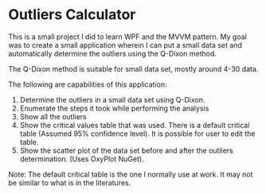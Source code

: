 # Outliers Calculator

This is a small project I did to learn WPF and the MVVM pattern.
My goal was to create a small application wherein I can put a small data set and automatically determine the outliers using the Q-Dixon method.

The Q-Dixon method is suitable for small data set, mostly around 4-30 data.

The following are capabilities of this application:
1. Determine the outliers in a small data set using Q-Dixon.
2. Enumerate the steps it took while performing the analysis
3. Show all the outliers
4. Show the critical values table that was used. There is a default critical table (Assumed 95% confidence level). It is possible for user to edit the table.
5. Show the scatter plot of the data set before and after the outliers determination. (Uses OxyPlot NuGet).

Note: The default critical table is the one I normally use at work. It may not be similar to what is in the literatures.
